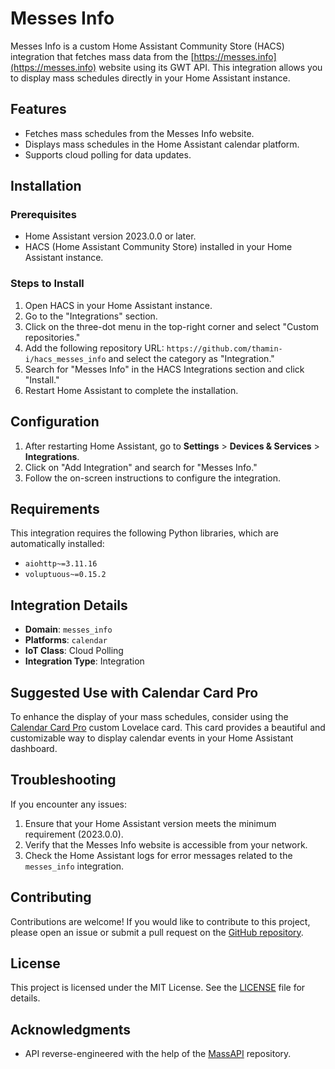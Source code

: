 # Messes Info

Messes Info is a custom Home Assistant Community Store (HACS) integration that fetches mass data from the [https://messes.info](https://messes.info) website using its GWT API. This integration allows you to display mass schedules directly in your Home Assistant instance.

## Features

- Fetches mass schedules from the Messes Info website.
- Displays mass schedules in the Home Assistant calendar platform.
- Supports cloud polling for data updates.

## Installation

### Prerequisites

- Home Assistant version 2023.0.0 or later.
- HACS (Home Assistant Community Store) installed in your Home Assistant instance.

### Steps to Install

1. Open HACS in your Home Assistant instance.
2. Go to the "Integrations" section.
3. Click on the three-dot menu in the top-right corner and select "Custom repositories."
4. Add the following repository URL: `https://github.com/thamin-i/hacs_messes_info` and select the category as "Integration."
5. Search for "Messes Info" in the HACS Integrations section and click "Install."
6. Restart Home Assistant to complete the installation.

## Configuration

1. After restarting Home Assistant, go to **Settings** > **Devices & Services** > **Integrations**.
2. Click on "Add Integration" and search for "Messes Info."
3. Follow the on-screen instructions to configure the integration.

## Requirements

This integration requires the following Python libraries, which are automatically installed:

- `aiohttp~=3.11.16`
- `voluptuous~=0.15.2`

## Integration Details

- **Domain**: `messes_info`
- **Platforms**: `calendar`
- **IoT Class**: Cloud Polling
- **Integration Type**: Integration

## Suggested Use with Calendar Card Pro

To enhance the display of your mass schedules, consider using the [Calendar Card Pro](https://github.com/alexpfau/calendar-card-pro) custom Lovelace card. This card provides a beautiful and customizable way to display calendar events in your Home Assistant dashboard.

## Troubleshooting

If you encounter any issues:

1. Ensure that your Home Assistant version meets the minimum requirement (2023.0.0).
2. Verify that the Messes Info website is accessible from your network.
3. Check the Home Assistant logs for error messages related to the `messes_info` integration.

## Contributing

Contributions are welcome! If you would like to contribute to this project, please open an issue or submit a pull request on the [GitHub repository](https://github.com/thamin-i/hacs_messes_info).

## License

This project is licensed under the MIT License. See the [LICENSE](LICENSE) file for details.

## Acknowledgments

- API reverse-engineered with the help of the [MassAPI](https://github.com/lologhi/MassAPI.git) repository.
